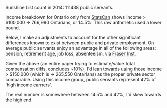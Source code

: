 Sunshine List count in 2014: 111438 public servants.  

Income breakdown for Ontario only from [StatsCan](http://www.statcan.gc.ca/tables-tableaux/sum-som/l01/cst01/famil105g-eng.htm) shows income > $100,000 -> 766,990 Ontarians, or 14.5%.  This raw arithmetic used a lower bound.

Below, I make an adjustments to account for the other significant differences known to exist between public and private employment.  On average public servants enjoy an advantage in all of the following areas: pension, retirement age, job loss, absenteeism. via [Fraser Inst.](https://www.fraserinstitute.org/sites/default/files/comparing-government-and-private-sector-compensation-in-canada.pdf)  

Given the above (an entire paper trying to estimate/value total compensation diffs, concludes ~10%), I'd lean towards using those income > $150,000 (which is -> 265,550 Ontarians) as the proper private sector comparable.  Using this income group, public servants represent 42% of 'high income earners'. 

The real number is somewhere between 14.5% and 42%, I'd skew towards the high end. 